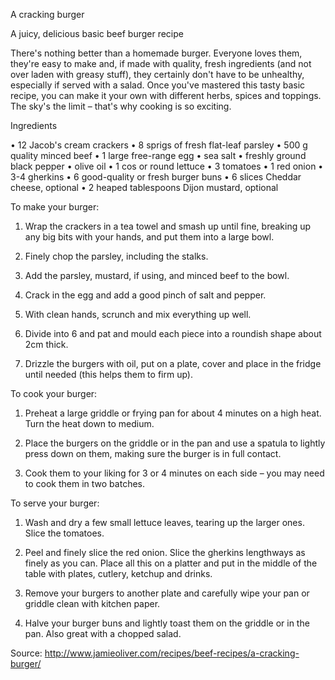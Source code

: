 A cracking burger

A juicy, delicious basic beef burger recipe

There's nothing better than a homemade burger. Everyone loves them, they're easy to make and, if made with quality, fresh ingredients (and not over laden with greasy stuff), they certainly don't have to be unhealthy, especially if served with a salad. Once you've mastered this tasty basic recipe, you can make it your own with different herbs, spices and toppings. The sky's the limit – that's why cooking is so exciting.

Ingredients

•	12 Jacob's cream crackers 
•	8 sprigs of fresh flat-leaf parsley 
•	500 g quality minced beef 
•	1 large free-range egg 
•	sea salt 
•	freshly ground black pepper 
•	olive oil 
•	1 cos or round lettuce 
•	3 tomatoes 
•	1 red onion 
•	3-4 gherkins 
•	6 good-quality or fresh burger buns 
•	6 slices Cheddar cheese, optional 
•	2 heaped tablespoons Dijon mustard, optional 

To make your burger:

1.	Wrap the crackers in a tea towel and smash up until fine, breaking up any big bits with your hands, and put them into a large bowl.

2.	Finely chop the parsley, including the stalks. 

3.	Add the parsley, mustard, if using, and minced beef to the bowl.

4.	Crack in the egg and add a good pinch of salt and pepper.

5.	With clean hands, scrunch and mix everything up well. 

6.	Divide into 6 and pat and mould each piece into a roundish shape about 2cm thick. 

7.	Drizzle the burgers with oil, put on a plate, cover and place in the fridge until needed (this helps them to firm up).

To cook your burger:

1.	Preheat a large griddle or frying pan for about 4 minutes on a high heat. Turn the heat down to medium.

2.	Place the burgers on the griddle or in the pan and use a spatula to lightly press down on them, making sure the burger is in full contact. 

3.	Cook them to your liking for 3 or 4 minutes on each side – you may need to cook them in two batches.

To serve your burger:

1.	Wash and dry a few small lettuce leaves, tearing up the larger ones. Slice the tomatoes.

2.	Peel and finely slice the red onion. Slice the gherkins lengthways as finely as you can. Place all this on a platter and put in the middle of the table with plates, cutlery, ketchup and drinks.

3.	Remove your burgers to another plate and carefully wipe your pan or griddle clean with kitchen paper.

4.	Halve your burger buns and lightly toast them on the griddle or in the pan. Also great with a chopped salad.

Source: http://www.jamieoliver.com/recipes/beef-recipes/a-cracking-burger/